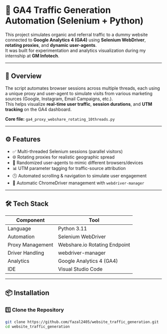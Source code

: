 # 🚀 GA4 Traffic Generation Automation (Selenium + Python)

This project simulates organic and referral traffic to a dummy website connected to **Google Analytics 4 (GA4)** using **Selenium WebDriver**, **rotating proxies**, and **dynamic user-agents**.  
It was built for experimentation and analytics visualization during my internship at **GM Infotech**.

---

## 🧠 Overview

The script automates browser sessions across multiple threads, each using a unique proxy and user-agent to simulate visits from various marketing sources (Google, Instagram, Email Campaigns, etc.).  
This helps visualize **real-time user traffic**, **session durations**, and **UTM tracking** on the GA4 dashboard.

**Core file:** `ga4_proxy_webshare_rotating_10threads.py`

---

## ⚙️ Features

- ✅ Multi-threaded Selenium sessions (parallel visitors)  
- 🌐 Rotating proxies for realistic geographic spread  
- 🧭 Randomized user-agents to mimic different browsers/devices  
- 📊 UTM parameter tagging for traffic-source attribution  
- 🕓 Automated scrolling & navigation to simulate user engagement  
- 🔁 Automatic ChromeDriver management with `webdriver-manager`  

---

## 🛠️ Tech Stack

| Component | Tool |
|------------|------|
| Language | Python 3.11 |
| Automation | Selenium WebDriver |
| Proxy Management | Webshare.io Rotating Endpoint |
| Driver Handling | webdriver-manager |
| Analytics | Google Analytics 4 (GA4) |
| IDE | Visual Studio Code |

---

## 📦 Installation

### 1️⃣ Clone the Repository
```bash
git clone https://github.com/fazal2405/website_traffic_generation.git
cd website_traffic_generation


